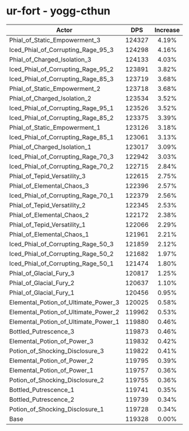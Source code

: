 # ur-fort - yogg-cthun
| Actor | DPS | Increase |
|---|:---:|:---:|
|Phial_of_Static_Empowerment_3|124327|4.19%|
|Iced_Phial_of_Corrupting_Rage_95_3|124298|4.16%|
|Phial_of_Charged_Isolation_3|124133|4.03%|
|Iced_Phial_of_Corrupting_Rage_95_2|123891|3.82%|
|Iced_Phial_of_Corrupting_Rage_85_3|123719|3.68%|
|Phial_of_Static_Empowerment_2|123718|3.68%|
|Phial_of_Charged_Isolation_2|123534|3.52%|
|Iced_Phial_of_Corrupting_Rage_95_1|123526|3.52%|
|Iced_Phial_of_Corrupting_Rage_85_2|123375|3.39%|
|Phial_of_Static_Empowerment_1|123126|3.18%|
|Iced_Phial_of_Corrupting_Rage_85_1|123061|3.13%|
|Phial_of_Charged_Isolation_1|123017|3.09%|
|Iced_Phial_of_Corrupting_Rage_70_3|122942|3.03%|
|Iced_Phial_of_Corrupting_Rage_70_2|122715|2.84%|
|Phial_of_Tepid_Versatility_3|122615|2.75%|
|Phial_of_Elemental_Chaos_3|122396|2.57%|
|Iced_Phial_of_Corrupting_Rage_70_1|122379|2.56%|
|Phial_of_Tepid_Versatility_2|122345|2.53%|
|Phial_of_Elemental_Chaos_2|122172|2.38%|
|Phial_of_Tepid_Versatility_1|122066|2.29%|
|Phial_of_Elemental_Chaos_1|121961|2.21%|
|Iced_Phial_of_Corrupting_Rage_50_3|121859|2.12%|
|Iced_Phial_of_Corrupting_Rage_50_2|121682|1.97%|
|Iced_Phial_of_Corrupting_Rage_50_1|121474|1.80%|
|Phial_of_Glacial_Fury_3|120817|1.25%|
|Phial_of_Glacial_Fury_2|120637|1.10%|
|Phial_of_Glacial_Fury_1|120456|0.95%|
|Elemental_Potion_of_Ultimate_Power_3|120025|0.58%|
|Elemental_Potion_of_Ultimate_Power_2|119962|0.53%|
|Elemental_Potion_of_Ultimate_Power_1|119880|0.46%|
|Bottled_Putrescence_3|119873|0.46%|
|Elemental_Potion_of_Power_3|119832|0.42%|
|Potion_of_Shocking_Disclosure_3|119822|0.41%|
|Elemental_Potion_of_Power_2|119795|0.39%|
|Elemental_Potion_of_Power_1|119757|0.36%|
|Potion_of_Shocking_Disclosure_2|119755|0.36%|
|Bottled_Putrescence_1|119741|0.35%|
|Bottled_Putrescence_2|119739|0.34%|
|Potion_of_Shocking_Disclosure_1|119728|0.34%|
|Base|119328|0.00%|
